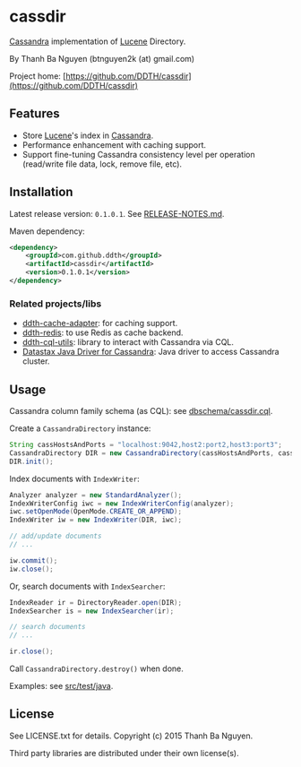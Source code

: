 cassdir
=======

[Cassandra](http://cassandra.apache.org) implementation of [Lucene](http://lucene.apache.org) Directory.

By Thanh Ba Nguyen (btnguyen2k (at) gmail.com)

Project home:
[https://github.com/DDTH/cassdir](https://github.com/DDTH/cassdir)


## Features ##

- Store [Lucene](http://lucene.apache.org)'s index in [Cassandra](http://cassandra.apache.org).
- Performance enhancement with caching support.
- Support fine-tuning Cassandra consistency level per operation (read/write file data, lock, remove file, etc).


## Installation ##

Latest release version: `0.1.0.1`. See [RELEASE-NOTES.md](RELEASE-NOTES.md).

Maven dependency:

```xml
<dependency>
	<groupId>com.github.ddth</groupId>
	<artifactId>cassdir</artifactId>
	<version>0.1.0.1</version>
</dependency>
```

### Related projects/libs ###

- [ddth-cache-adapter](https://github.com/DDTH/ddth-cache-adapter): for caching support.
- [ddth-redis](https://github.com/DDTH/ddth-redis): to use Redis as cache backend.
- [ddth-cql-utils](https://github.com/DDTH/ddth-cql-utils): library to interact with Cassandra via CQL.
- [Datastax Java Driver for Cassandra](https://github.com/datastax/java-driver): Java driver to access Cassandra cluster.


## Usage ##

Cassandra column family schema (as CQL): see [dbschema/cassdir.cql](dbschema/cassdir.cql).

Create a `CassandraDirectory` instance:
```java
String cassHostsAndPorts = "localhost:9042,host2:port2,host3:port3";
CassandraDirectory DIR = new CassandraDirectory(cassHostsAndPorts, cassUser, cassPassword, cassKeySpace);
DIR.init();
```

Index documents with `IndexWriter`:
```java
Analyzer analyzer = new StandardAnalyzer();
IndexWriterConfig iwc = new IndexWriterConfig(analyzer);
iwc.setOpenMode(OpenMode.CREATE_OR_APPEND);
IndexWriter iw = new IndexWriter(DIR, iwc);

// add/update documents
// ...

iw.commit();
iw.close();
```

Or, search documents with `IndexSearcher`:
```java
IndexReader ir = DirectoryReader.open(DIR);
IndexSearcher is = new IndexSearcher(ir);

// search documents
// ...

ir.close();
```

Call `CassandraDirectory.destroy()` when done.


Examples: see [src/test/java](src/test/java).

## License ##

See LICENSE.txt for details. Copyright (c) 2015 Thanh Ba Nguyen.

Third party libraries are distributed under their own license(s).
